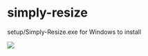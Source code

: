 # simply-resize 

setup/Simply-Resize.exe for Windows to install


<img src='https://projects-preview.s3.eu-west-3.amazonaws.com/resize+app+mbdev.webp' />



